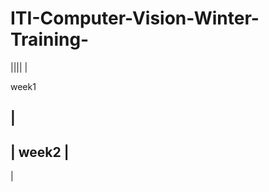 # ITI-Computer-Vision-Winter-Training-
||||
|

week1

|
---------------------
|
week2
|
--------------------
|
